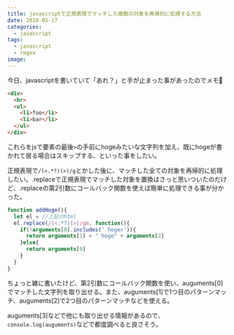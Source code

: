 ```yaml
---
title: javascriptで正規表現でマッチした複数の対象を再帰的に処理する方法
date: 2018-05-17
categories:
  - javascript
tags:
  - javascript
  - regex
image: 
---
```

今日、javascriptを書いていて「あれ？」と手が止まった事があったのでメモ📝

<!--more-->

```html
<div>
  <hr>
  <ul>
    <li>foo</li>
    <li>bar</li>
  </ul>
</div>
```

これらをjsで要素の最後`>`の手前にhogeみたいな文字列を加え、既にhogeが書かれて居る場合はスキップする、といった事をしたい。

正規表現で`/(<.*?)(>)/g`とかした後に、マッチした全ての対象を再帰的に処理したい。.replaceで正規表現でマッチした対象を置換はさっと思いついたのだけど、.replaceの第2引数にコールバック関数を使えば簡単に処理できる事が分かった。

```javascript
function addHoge(){
  let el = //上記のhtml
  el.replace(/(<.*?)(>)/gm, function(){
    if(!arguments[0].includes(' hoge>')){
      return arguments[1] + " hoge" + arguments[2]
    }else{
      return arguments[0]
    }
  }
}
```

ちょっと雑に書いたけど、第2引数にコールバック関数を使い、auguments[0]でマッチした文字列を取り出せる。また、auguments[1]で1つ目のパターンマッチ、auguments[2]で2つ目のパターンマッチなどを使える。

auguments[3]などで他にも取り出せる情報があるので、`console.log(auguments)`などで都度調べると良さそう。

